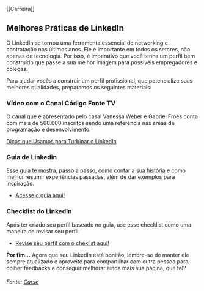 [[Carreira]]


## Melhores Práticas de LinkedIn

O LinkedIn se tornou uma ferramenta essencial de networking e contratação nos últimos anos. Ele é importante em todos os setores, não apenas de tecnologia. Por isso, é imperativo que você tenha um perfil bem construído que passe a sua melhor imagem para possíveis empregadores e colegas.

Para ajudar vocês a construir um perfil profissional, que potencialize suas melhores qualidades, preparamos os seguintes materiais:


### Vídeo com o Canal Código Fonte TV

O canal que é apresentado pelo casal Vanessa Weber e Gabriel Fróes conta com mais de 500.000 inscritos sendo uma referência nas aréas de programação e desenvolvimento. 

[Dicas que Usamos para Turbinar o LinkedIn](https://www.youtube.com/watch?v=JahP9ONKBvQ)


### Guia de Linkedin

Esse guia te mostra, passo a passo, como contar a sua história e como melhor resumir experiências passadas, além de dar exemplos para inspiração.

-   [Acesse o guia aqui!](https://docsend.com/view/n9esngbgx4n3ds88)

### Checklist do LinkedIn

Após ter criado seu perfil baseado no guia, use esse checklist como uma maneira de revisar seu perfil.

-   [Revise seu perfil com o cheklist aqui!](https://docsend.com/view/fkiqmwrqaetwhasp)

**Por fim…** Agora que seu LinkedIn está bonitão, lembre-se de manter ele sempre atualizado e aproveite para compartilhar com outra pessoa para colher feedbacks e conseguir melhorar ainda mais sua página, que tal?

###### Fonte: [Curse](https://app.betrybe.com/learn/course/5e938f69-6e32-43b3-9685-c936530fd326/module/a3cac6d2-5060-445d-81f4-ea33451d8ea4/section/d4f5e97a-ca66-4e28-945d-9dd5c4282085/day/263ff30f-97f0-4331-a3ef-980ffe5dc8e5/lesson/00bd0ca1-5b75-4a11-9fbf-b70a05a98ab7)
